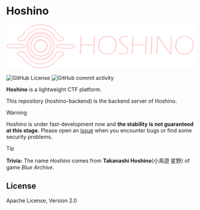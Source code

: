 # Hoshino

![Hoshino Logo](.art/hoshino.svg)


![GitHub License](https://img.shields.io/github/license/fressive/hoshino)
![GitHub commit activity](https://img.shields.io/github/commit-activity/w/fressive/hoshino)



**Hoshino** is a lightweight CTF platform. 

This repository (hoshino-backend) is the backend server of Hoshino.


> [!WARNING]
>
> Hoshino is under fast-development now and **the stability is not guaranteed at this stage.**  Please open an [issue](https://github.com/fressive/hoshino-backend/issues/new/choose) when you encounter bugs or find some security problems.


> [!TIP]
>
> **Trivia:** The name *Hoshino* comes from **Takanashi Hoshino**(小鳥遊 星野) of game *Blue Archive*.

## License

Apache License, Version 2.0
